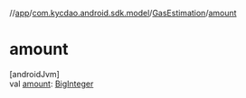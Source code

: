 //[app](../../../index.md)/[com.kycdao.android.sdk.model](../index.md)/[GasEstimation](index.md)/[amount](amount.md)

# amount

[androidJvm]\
val [amount](amount.md): [BigInteger](https://developer.android.com/reference/kotlin/java/math/BigInteger.html)
